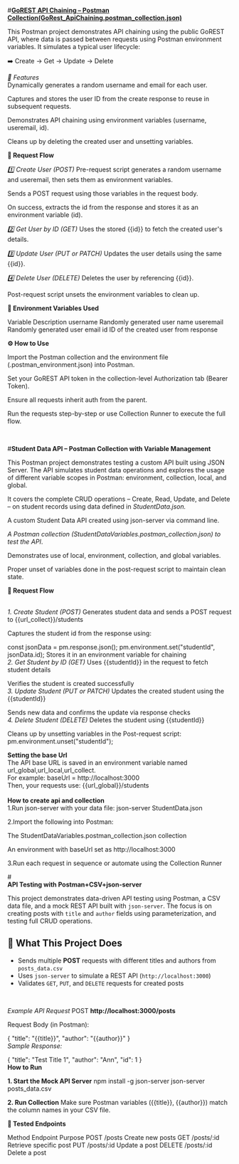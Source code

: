 #**<u>GoREST API Chaining – Postman Collection(GoRest_ApiChaining.postman_collection.json)</u>**<br>


This Postman project demonstrates API chaining using the public GoREST API, where data is passed between requests using Postman environment variables. It simulates a typical user lifecycle:

➡️ Create → Get → Update → Delete

*📌 Features*<br>
Dynamically generates a random username and email for each user.

Captures and stores the user ID from the create response to reuse in subsequent requests.

Demonstrates API chaining using environment variables (username, useremail, id).

Cleans up by deleting the created user and unsetting variables.

**🔄 Request Flow**



*1️⃣ Create User (POST)*
Pre-request script generates a random username and useremail, then sets them as environment variables.

Sends a POST request using those variables in the request body.

On success, extracts the id from the response and stores it as an environment variable (id).

*2️⃣ Get User by ID (GET)*
Uses the stored {{id}} to fetch the created user's details.

*3️⃣ Update User (PUT or PATCH)*
Updates the user details using the same {{id}}.

*4️⃣ Delete User (DELETE)*
Deletes the user by referencing {{id}}.

Post-request script unsets the environment variables to clean up.

**🧪 Environment Variables Used**<br>

Variable	Description
username	Randomly generated user name
useremail	Randomly generated user email
id	ID of the created user from response

**⚙️ How to Use**<br>

Import the Postman collection and the environment file (.postman_environment.json) into Postman.

Set your GoREST API token in the collection-level Authorization tab (Bearer Token).

Ensure all requests inherit auth from the parent.

Run the requests step-by-step or use Collection Runner to execute the full flow.


<br>



#****Student Data API – Postman Collection with Variable Management****<br>

This Postman project demonstrates testing a custom API built using JSON Server. The API simulates student data operations and explores the usage of different variable scopes in Postman: environment, collection, local, and global.

It covers the complete CRUD operations – Create, Read, Update, and Delete – on student records using data defined in *StudentData.json.*

A custom Student Data API created using json-server via command line.<br>



*A Postman collection (StudentDataVariables.postman_collection.json) to test the API*.

Demonstrates use of local, environment, collection, and global variables.

Proper unset of variables done in the post-request script to maintain clean state.

**🔄 Request Flow**<br><br>

*1. Create Student (POST)*
Generates student data and sends a POST request to {{url_collect}}/students

Captures the student id from the response using:

const jsonData = pm.response.json();
pm.environment.set("studentId", jsonData.id);
Stores it in an environment variable for chaining
<br>
*2. Get Student by ID (GET)*
Uses {{studentId}} in the request to fetch student details

Verifies the student is created successfully
<br>
*3. Update Student (PUT or PATCH)*
Updates the created student using the {{studentId}}

Sends new data and confirms the update via response checks
<br>
*4. Delete Student (DELETE)*
Deletes the student using {{studentId}}

Cleans up by unsetting variables in the Post-request script:
pm.environment.unset("studentId");
<br>


**Setting the base Url**
<br>
The API base URL is saved in an environment variable named url_global,url_local,url_collect.
<br>
For example:
baseUrl = http://localhost:3000
<br>
Then, your requests use:
{{url_global}}/students
<br>
<br>
**How to create api and collection**
<br>
1.Run json-server with your data file:
json-server StudentData.json

2.Import the following into Postman:

The StudentDataVariables.postman_collection.json collection

An environment with baseUrl set as http://localhost:3000

3.Run each request in sequence or automate using the Collection Runner


#<br>**API Testing with Postman+CSV+json-server**

This project demonstrates data-driven API testing using Postman, a CSV data file, and a mock REST API built with `json-server`. The focus is on creating posts with `title` and `author` fields using parameterization, and testing full CRUD operations.

## 🚀 What This Project Does

- Sends multiple **POST** requests with different titles and authors from `posts_data.csv`
- Uses `json-server` to simulate a REST API (`http://localhost:3000`)
- Validates `GET`, `PUT`, and `DELETE` requests for created posts
  
<br>

*Example API Request*
POST **http://localhost:3000/posts**

Request Body (in Postman):

{
  "title": "{{title}}",
  "author": "{{author}}"
}
<br>
*Sample Response:*

{
  "title": "Test Title 1",
  "author": "Ann",
  "id": 1
}
<br>
**How to Run**
<br>

**1. Start the Mock API Server**
npm install -g json-server
json-server posts_data.csv
<br>

**2. Run Collection**
Make sure Postman variables ({{title}}, {{author}}) match the column names in your CSV file.
<br>

**🧩 Tested Endpoints**
<br>

Method	Endpoint	Purpose
POST	/posts	Create new posts
GET	/posts/:id	Retrieve specific post
PUT	/posts/:id	Update a post
DELETE	/posts/:id	Delete a post
